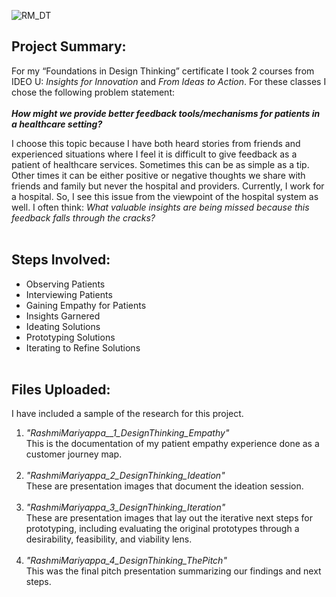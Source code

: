 ![RM_DT](https://github.com/portfolioRM/DesignThinking-PatientFeedback/assets/164821000/6fcc7963-d775-4754-81d7-937eb4003ccc)

## Project Summary:
For my “Foundations in Design Thinking” certificate I took 2 courses from IDEO U: *Insights for Innovation* and *From Ideas to Action*. For these classes I chose the following problem statement:<br><br>
***How might we provide better feedback tools/mechanisms for patients in a healthcare setting?***

I choose this topic because I have both heard stories from friends and experienced situations where I feel it is difficult to give feedback as a patient of healthcare services. Sometimes this can be as simple as a tip. Other times it can be either positive or negative thoughts we share with friends and family but never the hospital and providers. Currently, I work for a hospital. So, I see this issue from the viewpoint of the hospital system as well. I often think: *What valuable insights are being missed because this feedback falls through the cracks?*
<br><br>
## Steps Involved:
- Observing Patients
- Interviewing Patients
- Gaining Empathy for Patients
- Insights Garnered
- Ideating Solutions
- Prototyping Solutions
- Iterating to Refine Solutions
<br><br>
## Files Uploaded:
I have included a sample of the research for this project. 
1.	*"RashmiMariyappa__1_DesignThinking_Empathy"*<br>
This is the documentation of my patient empathy experience done as a customer journey map.<br><br>
2.	*"RashmiMariyappa_2_DesignThinking_Ideation"*<br>
These are presentation images that document the ideation session.<br><br>
3.	*"RashmiMariyappa_3_DesignThinking_Iteration"*<br>
These are presentation images that lay out the iterative next steps for prototyping, including evaluating the original prototypes through a desirability, feasibility, and viability lens.<br><br>
4.	*"RashmiMariyappa_4_DesignThinking_ThePitch"*<br>
This was the final pitch presentation summarizing our findings and next steps.

